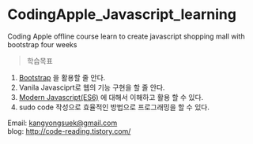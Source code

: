  CodingApple_Javascript_learning
 ============================
Coding Apple offline course learn to create javascript shopping mall with bootstrap four weeks

>학습목표
1. [Bootstrap](http://bootstrapk.com/) 을 활용할 줄 안다.
2. Vanila Javasciprt로 웹의 기능 구현을 할 줄 안다.
3. [Modern Javascript(ES6)](https://jsdev.kr/t/es6/2944) 에 대해서 이해하고 활용 할 수 있다.
4. sudo code 작성으로 효율적인 방법으로 프로그래밍을 할 수 있다.

 Email: <kangyongsuek@gmail.com><br/>
 blog: http://code-reading.tistory.com/